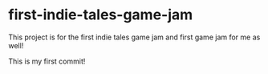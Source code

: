 # first-indie-tales-game-jam
This project is for the first indie tales game jam and first game jam for me as well!

This is my first commit!
